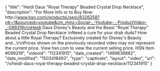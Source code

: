 {
    "title": "Heidi Daus \"Royal Therapy\" Beaded Crystal Drop Necklace",
    "description": "For More Info or to Buy Now: http:\/\/www.hsn.com\/products\/seo\/8326258?rdr=1&sourceid=youtube&cm_mmc=Social-_-Youtube-_-ProductVideo-_-099319\r\nHeidi Daus Disney's Beauty and the Beast \"Royal Therapy\" Beaded Crystal Drop Necklace \nNeed a cure for your drab duds? How about a little Royal Therapy? Exclusively created for Disney's Beauty and...\r\nPrices shown on the previously recorded video may not represent the current price.  View hsn.com to view the current selling price. HSN Item #099319",
    "videoid": "112341915",
    "date_created": "1489636882",
    "date_modified": "1503418493",
    "type": "captivate",
    "layout": "video",
    "url": "\/v\/heidi-daus-royal-therapy-beaded-crystal-drop-necklace\/112341915"
}